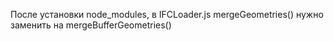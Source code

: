 После установки node_modules, в IFCLoader.js mergeGeometries() нужно заменить на mergeBufferGeometries()